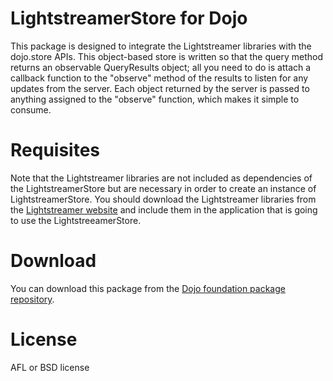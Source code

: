 # LightstreamerStore for Dojo
This package is designed to integrate the Lightstreamer libraries with the dojo.store APIs. This object-based store is written so that the query method returns an observable QueryResults object; all you need to do is attach a callback function to the "observe" method of the results to listen for any updates from the server. Each object returned by the server is passed to anything assigned to the "observe" function, which makes it simple to consume.

# Requisites
Note that the Lightstreamer libraries are not included as dependencies of the LightstreamerStore but are necessary in order to create an instance of LightstreamerStore. You should download the Lightstreamer libraries from the [Lightstreamer website](http://www.lightstreamer.com/download.htm) and include them in the application that is going to use the LightstreeamerStore.

# Download
You can download this package from the [Dojo foundation package repository](http://packages.dojofoundation.org/list.html).

# License
AFL or BSD license